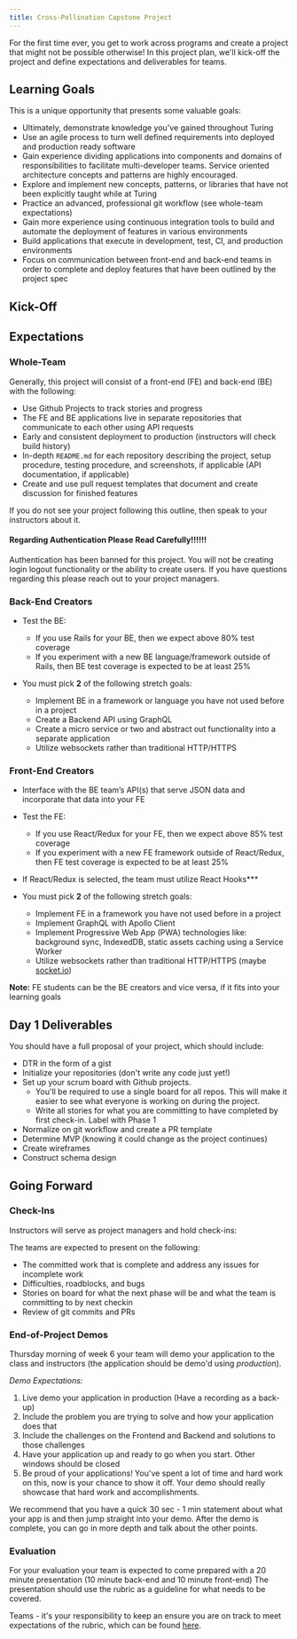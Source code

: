 ```yaml
---
title: Cross-Pollination Capstone Project
---
```


For the first time ever, you get to work across programs and create a project that might not be possible otherwise! In this project plan, we'll kick-off the project and define expectations and deliverables for teams.

## Learning Goals

This is a unique opportunity that presents some valuable goals:

* Ultimately, demonstrate knowledge you've gained throughout Turing
* Use an agile process to turn well defined requirements into deployed and production ready software
* Gain experience dividing applications into components and domains of responsibilities to facilitate multi-developer teams. Service oriented architecture concepts and patterns are highly encouraged.
* Explore and implement new concepts, patterns, or libraries that have not been explicitly taught while at Turing
* Practice an advanced, professional git workflow (see whole-team expectations)
* Gain more experience using continuous integration tools to build and automate the deployment of features in various environments
* Build applications that execute in development, test, CI, and production environments
* Focus on communication between front-end and back-end teams in order to complete and deploy features that have been outlined by the project spec

## Kick-Off

## Expectations

### Whole-Team

Generally, this project will consist of a front-end (FE) and back-end (BE) with the following:

* Use Github Projects to track stories and progress
* The FE and BE applications live in separate repositories that communicate to each other using API requests
* Early and consistent deployment to production (instructors will check build history)
* In-depth `README.md` for each repository describing the project, setup procedure, testing procedure, and screenshots, if applicable (API documentation, if applicable)
* Create and use pull request templates that document and create discussion for finished features

If you do not see your project following this outline, then speak to your instructors about it.


#### Regarding Authentication Please Read Carefully!!!!!!

Authentication has been banned for this project. You will not be creating login logout functionality or the ability to create users.
If you have questions regarding this please reach out to your project managers.

### Back-End Creators

* Test the BE:
  * If you use Rails for your BE, then we expect above 80% test coverage
  * If you experiment with a new BE language/framework outside of Rails, then BE test coverage is expected to be at least 25%

* You must pick **2** of the following stretch goals:
    * Implement BE in a framework or language you have not used before in a project
    * Create a Backend API using GraphQL
    * Create a micro service or two and abstract out functionality into a separate application
    * Utilize websockets rather than traditional HTTP/HTTPS

### Front-End Creators

* Interface with the BE team’s API(s) that serve JSON data and incorporate that data into your FE
* Test the FE:
  * If you use React/Redux for your FE, then we expect above 85% test coverage
  * If you experiment with a new FE framework outside of React/Redux, then FE test coverage is expected to be at least 25%
* If React/Redux is selected, the team must utilize React Hooks***


* You must pick **2** of the following stretch goals:
  * Implement FE in a framework you have not used before in a project
  * Implement GraphQL with Apollo Client
  * Implement Progressive Web App (PWA) technologies like: background sync, IndexedDB, static assets caching using a Service Worker
  * Utilize websockets rather than traditional HTTP/HTTPS (maybe [socket.io](https://socket.io/))

**Note:** FE students can be the BE creators and vice versa, if it fits into your learning goals

## Day 1 Deliverables

You should have a full proposal of your project, which should include:

* DTR in the form of a gist
* Initialize your repositories (don't write any code just yet!)
* Set up your scrum board with Github projects.
    * You'll be required to use a single board for all repos. This will make it easier to see what everyone is working on during the project.
    * Write all stories for what you are committing to have completed by first check-in. Label with Phase 1
* Normalize on git workflow and create a PR template
* Determine MVP (knowing it could change as the project continues)
* Create wireframes
* Construct schema design

## Going Forward

### Check-Ins

Instructors will serve as project managers and hold check-ins:

The teams are expected to present on the following:
* The committed work that is complete and address any issues for incomplete work
* Difficulties, roadblocks, and bugs
* Stories on board for what the next phase will be and what the team is committing to by next checkin
* Review of git commits and PRs

### End-of-Project Demos

Thursday morning of week 6 your team will demo your application to the class and instructors (the application should be demo'd using _production_).

_Demo Expectations:_
1. Live demo your application in production (Have a recording as a back-up)
1. Include the problem you are trying to solve and how your application does that
1. Include the challenges on the Frontend and Backend and solutions to those challenges
1. Have your application up and ready to go when you start. Other windows should be closed
1. Be proud of your applications! You've spent a lot of time and hard work on this, now is your chance to show it off. Your demo should really showcase that hard work and accomplishments.

We recommend that you have a quick 30 sec - 1 min statement about what your app is and then jump straight into your demo. After the demo is complete, you can go in more depth and talk about the other points.

### Evaluation

For your evaluation your team is expected to come prepared with a 20 minute presentation (10 minute back-end and 10 minute front-end)
The presentation should use the rubric as a guideline for what needs to be covered.

Teams - it's your responsibility to keep an ensure you are on track to meet expectations of the rubric, which can be found [here](./cross_pollination_rubric).
